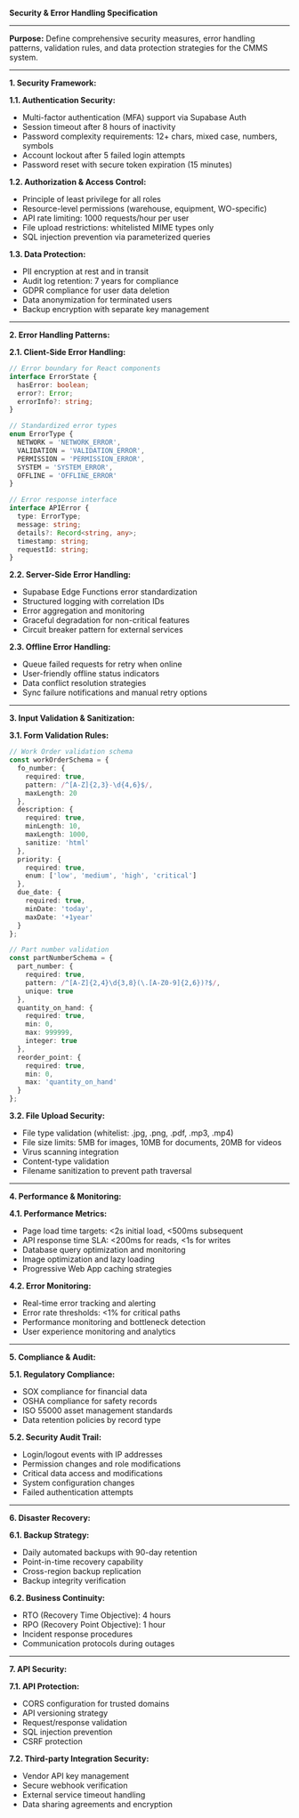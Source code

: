 **Security & Error Handling Specification**

---

**Purpose:**
Define comprehensive security measures, error handling patterns, validation rules, and data protection strategies for the CMMS system.

---

**1. Security Framework:**

**1.1. Authentication Security:**
* Multi-factor authentication (MFA) support via Supabase Auth
* Session timeout after 8 hours of inactivity
* Password complexity requirements: 12+ chars, mixed case, numbers, symbols
* Account lockout after 5 failed login attempts
* Password reset with secure token expiration (15 minutes)

**1.2. Authorization & Access Control:**
* Principle of least privilege for all roles
* Resource-level permissions (warehouse, equipment, WO-specific)
* API rate limiting: 1000 requests/hour per user
* File upload restrictions: whitelisted MIME types only
* SQL injection prevention via parameterized queries

**1.3. Data Protection:**
* PII encryption at rest and in transit
* Audit log retention: 7 years for compliance
* GDPR compliance for user data deletion
* Data anonymization for terminated users
* Backup encryption with separate key management

---

**2. Error Handling Patterns:**

**2.1. Client-Side Error Handling:**
```typescript
// Error boundary for React components
interface ErrorState {
  hasError: boolean;
  error?: Error;
  errorInfo?: string;
}

// Standardized error types
enum ErrorType {
  NETWORK = 'NETWORK_ERROR',
  VALIDATION = 'VALIDATION_ERROR',
  PERMISSION = 'PERMISSION_ERROR',
  SYSTEM = 'SYSTEM_ERROR',
  OFFLINE = 'OFFLINE_ERROR'
}

// Error response interface
interface APIError {
  type: ErrorType;
  message: string;
  details?: Record<string, any>;
  timestamp: string;
  requestId: string;
}
```

**2.2. Server-Side Error Handling:**
* Supabase Edge Functions error standardization
* Structured logging with correlation IDs
* Error aggregation and monitoring
* Graceful degradation for non-critical features
* Circuit breaker pattern for external services

**2.3. Offline Error Handling:**
* Queue failed requests for retry when online
* User-friendly offline status indicators
* Data conflict resolution strategies
* Sync failure notifications and manual retry options

---

**3. Input Validation & Sanitization:**

**3.1. Form Validation Rules:**
```typescript
// Work Order validation schema
const workOrderSchema = {
  fo_number: {
    required: true,
    pattern: /^[A-Z]{2,3}-\d{4,6}$/,
    maxLength: 20
  },
  description: {
    required: true,
    minLength: 10,
    maxLength: 1000,
    sanitize: 'html'
  },
  priority: {
    required: true,
    enum: ['low', 'medium', 'high', 'critical']
  },
  due_date: {
    required: true,
    minDate: 'today',
    maxDate: '+1year'
  }
};

// Part number validation
const partNumberSchema = {
  part_number: {
    required: true,
    pattern: /^[A-Z]{2,4}\d{3,8}(\.[A-Z0-9]{2,6})?$/,
    unique: true
  },
  quantity_on_hand: {
    required: true,
    min: 0,
    max: 999999,
    integer: true
  },
  reorder_point: {
    required: true,
    min: 0,
    max: 'quantity_on_hand'
  }
};
```

**3.2. File Upload Security:**
* File type validation (whitelist: .jpg, .png, .pdf, .mp3, .mp4)
* File size limits: 5MB for images, 10MB for documents, 20MB for videos
* Virus scanning integration
* Content-type validation
* Filename sanitization to prevent path traversal

---

**4. Performance & Monitoring:**

**4.1. Performance Metrics:**
* Page load time targets: <2s initial load, <500ms subsequent
* API response time SLA: <200ms for reads, <1s for writes
* Database query optimization and monitoring
* Image optimization and lazy loading
* Progressive Web App caching strategies

**4.2. Error Monitoring:**
* Real-time error tracking and alerting
* Error rate thresholds: <1% for critical paths
* Performance monitoring and bottleneck detection
* User experience monitoring and analytics

---

**5. Compliance & Audit:**

**5.1. Regulatory Compliance:**
* SOX compliance for financial data
* OSHA compliance for safety records
* ISO 55000 asset management standards
* Data retention policies by record type

**5.2. Security Audit Trail:**
* Login/logout events with IP addresses
* Permission changes and role modifications
* Critical data access and modifications
* System configuration changes
* Failed authentication attempts

---

**6. Disaster Recovery:**

**6.1. Backup Strategy:**
* Daily automated backups with 90-day retention
* Point-in-time recovery capability
* Cross-region backup replication
* Backup integrity verification

**6.2. Business Continuity:**
* RTO (Recovery Time Objective): 4 hours
* RPO (Recovery Point Objective): 1 hour
* Incident response procedures
* Communication protocols during outages

---

**7. API Security:**

**7.1. API Protection:**
* CORS configuration for trusted domains
* API versioning strategy
* Request/response validation
* SQL injection prevention
* CSRF protection

**7.2. Third-party Integration Security:**
* Vendor API key management
* Secure webhook verification
* External service timeout handling
* Data sharing agreements and encryption
